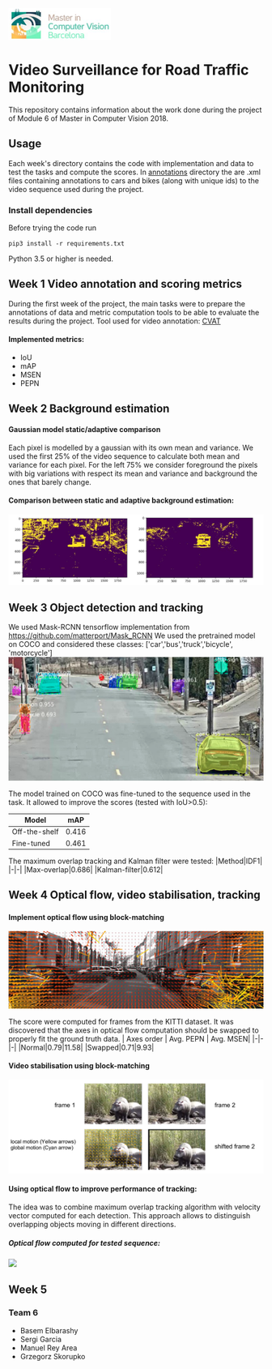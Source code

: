 
![](images/logo.png?raw=true)


# Video Surveillance for Road Traffic Monitoring

 This repository contains information about the work done during the project of Module 6 of Master in Computer Vision 2018.

 ## Usage

 Each week's directory contains the code with implementation and data to test the tasks and compute the scores. In [annotations](annotations) directory the are .xml files containing annotations to cars and bikes (along with unique ids) to the video sequence used during the project.

 ### Install dependencies
Before trying the code run
```
pip3 install -r requirements.txt
```
Python 3.5 or higher is needed.



## Week 1 Video annotation and scoring metrics
During the first week of the project, the main tasks were to prepare the annotations of data and metric computation tools to be able to evaluate the results during the project.
Tool used for video annotation: [CVAT](https://github.com/opencv/cvat)
#### Implemented metrics:
 - IoU
 - mAP
 - MSEN
 - PEPN 
## Week 2 Background estimation
#### Gaussian model static/adaptive comparison
Each pixel is modelled by a gaussian with its
own mean and variance.
We used the first 25% of the video sequence
to calculate both mean and variance for each
pixel.
For the left 75% we consider foreground the
pixels with big variations with respect its mean
and variance and background the ones that
barely change.
#### Comparison between static and adaptive background estimation:
![](images/gauss_adaptive.png?raw=true)

## Week 3 Object detection and tracking
We used Mask-RCNN tensorflow implementation from https://github.com/matterport/Mask_RCNN
We used the pretrained model on COCO and  considered these classes:
['car','bus','truck','bicycle', 'motorcycle']
![](images/segmented.png?raw=true)

The model trained on COCO was fine-tuned to the sequence used in the task.
It allowed to improve the scores (tested with IoU>0.5):

| Model | mAP |
|-|-|
|Off-the-shelf|0.416|
|Fine-tuned|0.461|

The maximum overlap tracking and Kalman filter were tested:
|Method|IDF1|
|-|-|
|Max-overlap|0.686|
|Kalman-filter|0.612|

## Week 4 Optical flow, video stabilisation, tracking
### 
#### Implement optical flow using block-matching
![](images/opt_flow1.png?raw=true)

The score were computed for frames from the KITTI dataset. It was discovered that the axes in optical flow computation should be swapped to properly fit the ground truth data.
| Axes order | Avg. PEPN | Avg. MSEN|
|-|-|-|
|Normal|0.79|11.58|
|Swapped|0.71|9.93|

#### Video stabilisation using block-matching
![](images/stabilisation.png?raw=true)


#### Using optical flow to improve performance of tracking:
The idea was to combine maximum overlap tracking algorithm with velocity vector computed for each detection. This approach allows to distinguish overlapping objects moving in different directions.
##### Optical flow computed for tested sequence:
![](images/opt_flow_cars.gif?raw=true)

## Week 5

### Team 6
- Basem Elbarashy
- Sergi Garcia
- Manuel Rey Area
- Grzegorz Skorupko
